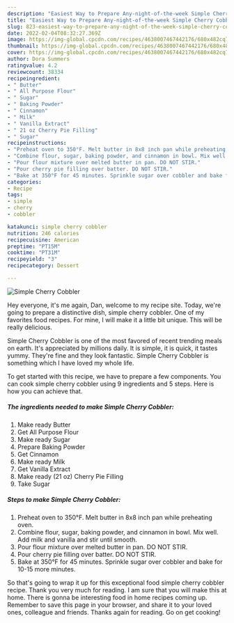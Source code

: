 ```yaml
---
description: "Easiest Way to Prepare Any-night-of-the-week Simple Cherry Cobbler"
title: "Easiest Way to Prepare Any-night-of-the-week Simple Cherry Cobbler"
slug: 823-easiest-way-to-prepare-any-night-of-the-week-simple-cherry-cobbler
date: 2022-02-04T08:32:27.369Z
image: https://img-global.cpcdn.com/recipes/4638007467442176/680x482cq70/simple-cherry-cobbler-recipe-main-photo.jpg
thumbnail: https://img-global.cpcdn.com/recipes/4638007467442176/680x482cq70/simple-cherry-cobbler-recipe-main-photo.jpg
cover: https://img-global.cpcdn.com/recipes/4638007467442176/680x482cq70/simple-cherry-cobbler-recipe-main-photo.jpg
author: Dora Summers
ratingvalue: 4.2
reviewcount: 38334
recipeingredient:
- " Butter"
- " All Purpose Flour"
- " Sugar"
- " Baking Powder"
- " Cinnamon"
- " Milk"
- " Vanilla Extract"
- " 21 oz Cherry Pie Filling"
- " Sugar"
recipeinstructions:
- "Preheat oven to 350°F. Melt butter in 8x8 inch pan while preheating oven."
- "Combine flour, sugar, baking powder, and cinnamon in bowl. Mix well. Add milk and vanilla and stir until smooth."
- "Pour flour mixture over melted butter in pan. DO NOT STIR."
- "Pour cherry pie filling over batter. DO NOT STIR."
- "Bake at 350°F for 45 minutes. Sprinkle sugar over cobbler and bake for 10-15 more minutes."
categories:
- Recipe
tags:
- simple
- cherry
- cobbler

katakunci: simple cherry cobbler 
nutrition: 246 calories
recipecuisine: American
preptime: "PT15M"
cooktime: "PT31M"
recipeyield: "3"
recipecategory: Dessert

---
```



![Simple Cherry Cobbler](https://img-global.cpcdn.com/recipes/4638007467442176/680x482cq70/simple-cherry-cobbler-recipe-main-photo.jpg)

Hey everyone, it's me again, Dan, welcome to my recipe site. Today, we're going to prepare a distinctive dish, simple cherry cobbler. One of my favorites food recipes. For mine, I will make it a little bit unique. This will be really delicious.



Simple Cherry Cobbler is one of the most favored of recent trending meals on earth. It's appreciated by millions daily. It is simple, it is quick, it tastes yummy. They're fine and they look fantastic. Simple Cherry Cobbler is something which I have loved my whole life.


To get started with this recipe, we have to prepare a few components. You can cook simple cherry cobbler using 9 ingredients and 5 steps. Here is how you can achieve that.

<!--inarticleads1-->

##### The ingredients needed to make Simple Cherry Cobbler:

1. Make ready  Butter
1. Get  All Purpose Flour
1. Make ready  Sugar
1. Prepare  Baking Powder
1. Get  Cinnamon
1. Make ready  Milk
1. Get  Vanilla Extract
1. Make ready  (21 oz) Cherry Pie Filling
1. Take  Sugar




<!--inarticleads2-->

##### Steps to make Simple Cherry Cobbler:

1. Preheat oven to 350°F. Melt butter in 8x8 inch pan while preheating oven.
1. Combine flour, sugar, baking powder, and cinnamon in bowl. Mix well. Add milk and vanilla and stir until smooth.
1. Pour flour mixture over melted butter in pan. DO NOT STIR.
1. Pour cherry pie filling over batter. DO NOT STIR.
1. Bake at 350°F for 45 minutes. Sprinkle sugar over cobbler and bake for 10-15 more minutes.




So that's going to wrap it up for this exceptional food simple cherry cobbler recipe. Thank you very much for reading. I am sure that you will make this at home. There is gonna be interesting food in home recipes coming up. Remember to save this page in your browser, and share it to your loved ones, colleague and friends. Thanks again for reading. Go on get cooking!
